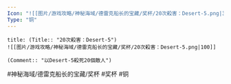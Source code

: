 ```yaml
---
Icon: "![[图片/游戏攻略/神秘海域/德雷克船长的宝藏/奖杯/20次殺害：Desert-5.png|30]]"
Type: "铜"
---
```

```ad-common-bronze-trophy
title: (Title:: "20次殺害：Desert-5")
![[图片/游戏攻略/神秘海域/德雷克船长的宝藏/奖杯/20次殺害：Desert-5.png|100]]

(Comment:: "以Desert-5殺死20個敵人")
```

#神秘海域/德雷克船长的宝藏/奖杯 #奖杯 #铜
